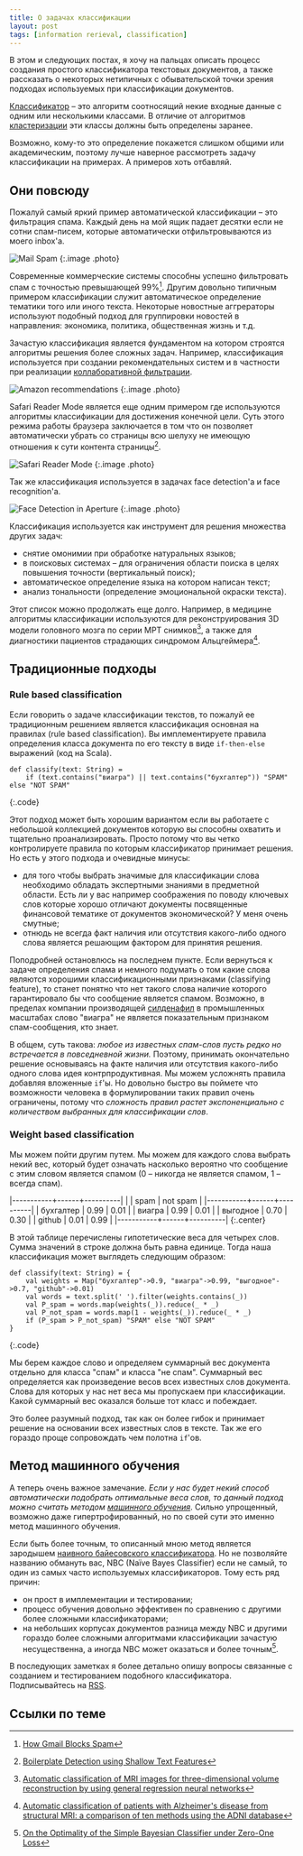 ```yaml
---
title: О задачах классификации
layout: post
tags: [information rerieval, classification]
---
```

В этом и следующих постах, я хочу на пальцах описать процесс создания простого классификатора текстовых документов, а также рассказать о некоторых нетипичных с обывательской точки зрения подходах используемых при классификации документов.

[Классификатор][ref-classifier] – это алгоритм соотносящий некие входные данные с одним или несколькими классами. В отличие от алгоритмов [кластеризации][ref-clustering] эти классы должны быть определены заранее. 

Возможно, кому-то это определение покажется слишком общими или академическим, поэтому лучше наверное рассмотреть задачу классификации на примерах. А примеров хоть отбавляй.

<!-- excerpt -->

## Они повсюду

Пожалуй самый яркий пример автоматической классификации – это фильтрация спама. Каждый день на мой ящик падает десятки если не сотни спам-писем, которые автоматически отфильтровываются из моего inbox'а.

![Mail Spam](/images/classification/spam.png)
{:.image .photo}

Современные коммерческие системы способны успешно фильтровать спам с точностью превышающей 99%[^google-spam-filter-performance]. Другим довольно типичным примером классификации служит автоматическое определение тематики того или иного текста. Некоторые новостные аггрераторы используют подобный подход для группировки новостей в направления: экономика, политика, общественная жизнь и т.д.

Зачастую классификация является фундаментом на котором строятся алгоритмы решения более сложных задач.
Например, классификация используется при создании рекомендательных систем и в частности при реализации [коллаборативной фильтрации][ref-collaborative-filtering].

![Amazon recommendations](/images/classification/recommendation.png)
{:.image .photo}

Safari Reader Mode является еще одним примером где используются алгоритмы классификации для достижения конечной цели. Суть этого режима работы браузера заключается в том что он позволяет автоматически убрать со страницы всю шелуху не имеющую отношения к сути контента страницы[^boilerplate-paper].

![Safari Reader Mode](/images/classification/reader-mode.png)
{:.image .photo}

Так же классификация используется в задачах face detection'а и face recognition'а.

![Face Detection in Aperture](/images/classification/face-detection.png)
{:.image .photo}

Классификация используется как инструмент для решения множества других задач:

* снятие омонимии при обработке натуральных языков;
* в поисковых системах – для ограничения области поиска в целях повышения точности (вертикальный поиск);
* автоматическое определение языка на котором написан текст;
* анализ тональности (определение эмоциональной окраски текста).

Этот список можно продолжать еще долго. Например, в медицине алгоритмы классификации используются для реконструирования 3D модели головного мозга по серии МРТ снимков[^mri-3d], а также для диагностики пациентов страдающих синдромом Альцгеймера[^alzheimer].

## Традиционные подходы

### Rule based classification

Если говорить о задаче классификации текстов, то пожалуй ее традиционным решением является классификация основная на правилах (rule based classification). Вы имплементируете правила определения класса документа по его тексту в виде `if-then-else` выражений (код на Scala).

	def classify(text: String) =
		if (text.contains("виагра") || text.contains("бухгалтер")) "SPAM" else "NOT SPAM"
{:.code}

Этот подход может быть хорошим вариантом если вы работаете с небольшой коллекцией документов которую вы способны охватить и тщательно проанализировать. Просто потому что вы четко контролируете правила по которым классификатор принимает решения. Но есть у этого подхода и очевидные минусы:

* для того чтобы выбрать значимые для классификации слова необходимо обладать экспертными знаниями в предметной области. Есть ли у вас например соображения по поводу ключевых слов которые хорошо отличают документы посвященные финансовой тематике от документов экономической? У меня очень смутные;
* отнюдь не всегда факт наличия или отсутствия какого-либо одного слова является решающим фактором для принятия решения.

Поподробней остановлюсь на последнем пункте. Если вернуться к задаче определения спама и немного подумать о том какие слова являются хорошими классификационными признаками (classifying feature), то станет понятно что нет такого слова наличие которого гарантировало бы что сообщение является спамом. Возможно, в пределах компании производящей [силденафил][ref-sildenafil] в промышленных масштабах слово "виагра" не является показательным признаком спам-сообщения, кто знает.

В общем, суть такова: _любое из известных спам-слов пусть редко но встречается в повседневной жизни._ Поэтому, принимать окончательно решение основываясь на факте наличия или отсутствия какого-либо одного слова идея контрпродуктивная. Мы можем усложнять правила добавляя вложенные `if`'ы. Но довольно быстро вы поймете что возможности человека в формулировании таких правил очень ограничены, потому что _сложность правил растет экспоненциально с количеством выбранных для классификации слов_.

### Weight based classification

Мы можем пойти другим путем. Мы можем для каждого слова выбрать некий вес, который будет означать насколько вероятно что сообщение с этим словом является спамом (0 – никогда не является спамом, 1 – всегда спам).

|-----------+------+----------|
|           | spam | not spam |
|-----------+------+----------|
| бухгалтер | 0.99 |   0.01   |
| виагра    | 0.99 |   0.01   |
| выгодное  | 0.70 |   0.30   |
| github    | 0.01 |   0.99   |
|-----------+------+----------|
{:.center}

В этой таблице перечислены гипотетические веса для четырех слов. Сумма значений в строке должна быть равна единице. Тогда наша классификация может выглядеть следующим образом:

	def classify(text: String) = {
		val weights = Map("бухгалтер"->0.9, "виагра"->0.99, "выгодное"->0.7, "github"->0.01)
		val words = text.split(' ').filter(weights.contains(_))
		val P_spam = words.map(weights(_)).reduce(_ * _)
		val P_not_spam = words.map(1 - weights(_)).reduce(_ * _)
		if (P_spam > P_not_spam) "SPAM" else "NOT SPAM"
	}
{:.code}

Мы берем каждое слово и определяем суммарный вес документа отдельно для класса "спам" и класса "не спам". Суммарный вес определяется как произведение весов всех известных слов документа. Слова для которых у нас нет веса мы пропускаем при классификации. Какой суммарный вес оказался больше тот класс и побеждает.

Это более разумный подход, так как он более гибок и принимает решение на основании всех известных слов в тексте. Так же его гораздо проще сопровождать чем полотна `if`'ов. 

## Метод машинного обучения

А теперь очень важное замечание. _Если у нас будет некий способ автоматически подобрать оптимальные веса слов, то данный подход можно считать методом [машинного обучения][ref-machine-learning]_. Сильно упрощенный, возможно даже гипертрофированный, но по своей сути это именно метод машинного обучения.

Если быть более точным, то описанный мною метод является зародышем [наивного байесовского классификатора][ref-nbc]. Но не позволяйте названию обмануть вас, NBC (Naïve Bayes Classifier) если не самый, то один из самых часто используемых классификаторов. Тому есть ряд причин:

* он прост в имплементации и тестировании;
* процесс обучения довольно эффективен по сравнению с другими более сложными классификаторами;
* на небольших корпусах документов разница между NBC и другими гораздо более сложными алгоритмами классификации зачастую несущественна, а иногда NBC может оказаться и более точным[^on-bayes-optimality].

В последующих заметках я более детально опишу вопросы связанные с созданием и тестированием подобного классификатора. Подписывайтесь на [RSS][ref-rss].

## Ссылки по теме

[^google-spam-filter-performance]: [How Gmail Blocks Spam](http://googlesystem.blogspot.com/2007/10/how-gmail-blocks-spam.html)
[^mri-3d]: [Automatic classification of MRI images for three-dimensional volume reconstruction by using general regression neural networks](http://ieeexplore.ieee.org/xpl/login.jsp?tp=&arnumber=1352574&url=http%3A%2F%2Fieeexplore.ieee.org%2Fiel5%2F9356%2F29717%2F01352574.pdf%3Farnumber%3D1352574)
[^alzheimer]: [Automatic classification of patients with Alzheimer's disease from structural MRI: a comparison of ten methods using the ADNI database](http://www.ncbi.nlm.nih.gov/pubmed/20542124)
[^boilerplate-paper]: [Boilerplate Detection using Shallow Text Features](http://www.l3s.de/~kohlschuetter/publications/wsdm187-kohlschuetter.pdf)
[^on-bayes-optimality]: [On the Optimality of the Simple Bayesian Classifier under Zero-One Loss](http://www.cc.gatech.edu/fac/Charles.Isbell/classes/reading/papers/bayes-opt.pdf)

[ref-nbc]: http://ru.wikipedia.org/wiki/Наивный_байесовский_классификатор
[ref-collaborative-filtering]: http://ru.wikipedia.org/wiki/Коллаборативная_фильтрация
[ref-sildenafil]: http://ru.wikipedia.org/wiki/Силденафил
[ref-classifier]: http://ru.wikipedia.org/wiki/Классификация_документов
[ref-clustering]: http://ru.wikipedia.org/wiki/Кластерный_анализ
[ref-machine-learning]: http://ru.wikipedia.org/wiki/Машинное_обучение
[ref-rss]: /rss.xml